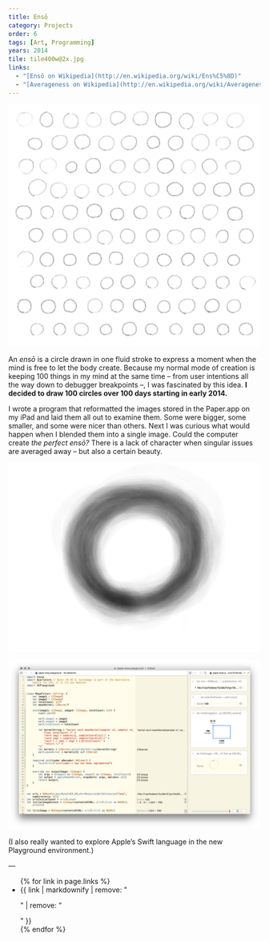 ```yaml
---
title: Ensō
category: Projects
order: 6
tags: [Art, Programming]
years: 2014
tile: tile400w@2x.jpg
links:
  - "[Ensō on Wikipedia](http://en.wikipedia.org/wiki/Ens%C5%8D)"
  - "[Averageness on Wikipedia](http://en.wikipedia.org/wiki/Averageness)"
---
```

![Ensō Quilt](images/enso/enso-quilt.jpg)

An *ensō* is a circle drawn in one fluid stroke to express a moment when the mind is free to let the body create. Because my normal mode of creation is keeping 100 things in my mind at the same time – from user intentions all the way down to debugger breakpoints –, I was fascinated by this idea. **I decided to draw 100 circles over 100 days starting in early 2014.**

I wrote a program that reformatted the images stored in the Paper.app on my iPad and laid them all out to examine them. Some were bigger, some smaller, and some were nicer than others. Next I was curious what would happen when I blended them into a single image. Could the computer create *the perfect ensō?* There is a lack of character when singular issues are averaged away – but also a certain beauty.

![Ensō Mean](images/enso/enso-mean.jpg)

![Playground](images/enso/playground.jpg)

(I also really wanted to explore Apple’s Swift language in the new Playground environment.)

—
<ul>
{% for link in page.links %}
  <li>{{ link | markdownify | remove: "<p>" | remove: "</p>" }}</li>
{% endfor %}
</ul>
